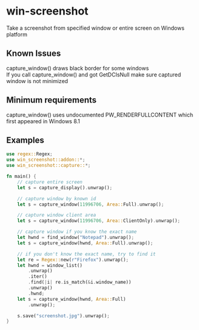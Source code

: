# win-screenshot
Take a screenshot from specified window or entire screen on Windows platform

## Known Issues
capture_window() draws black border for some windows  
If you call capture_window() and got GetDCIsNull make sure captured window is not minimized

## Minimum requirements
capture_window() uses undocumented PW_RENDERFULLCONTENT which first appeared in Windows 8.1

## Examples
```rust
use regex::Regex;
use win_screenshot::addon::*;
use win_screenshot::capture::*;

fn main() {
    // capture entire screen
    let s = capture_display().unwrap();

    // capture window by known id
    let s = capture_window(11996706, Area::Full).unwrap();

    // capture window client area
    let s = capture_window(11996706, Area::ClientOnly).unwrap();

    // capture window if you know the exact name
    let hwnd = find_window("Notepad").unwrap();
    let s = capture_window(hwnd, Area::Full).unwrap();

    // if you don't know the exact name, try to find it
    let re = Regex::new(r"Firefox").unwrap();
    let hwnd = window_list()
        .unwrap()
        .iter()
        .find(|i| re.is_match(&i.window_name))
        .unwrap()
        .hwnd;
    let s = capture_window(hwnd, Area::Full)
        .unwrap();

    s.save("screenshot.jpg").unwrap();
}

```